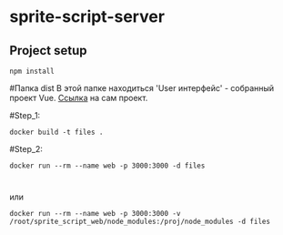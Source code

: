 # sprite-script-server

## Project setup
```
npm install
```

#Папка dist
В этой папке находиться 'User интерфейс' - собранный проект Vue.
[Ссылка]() на сам проект.


#Step_1:  
```
docker build -t files .
```
#Step_2:
```  
docker run --rm --name web -p 3000:3000 -d files
```
#
или 
```
docker run --rm --name web -p 3000:3000 -v /root/sprite_script_web/node_modules:/proj/node_modules -d files
```
